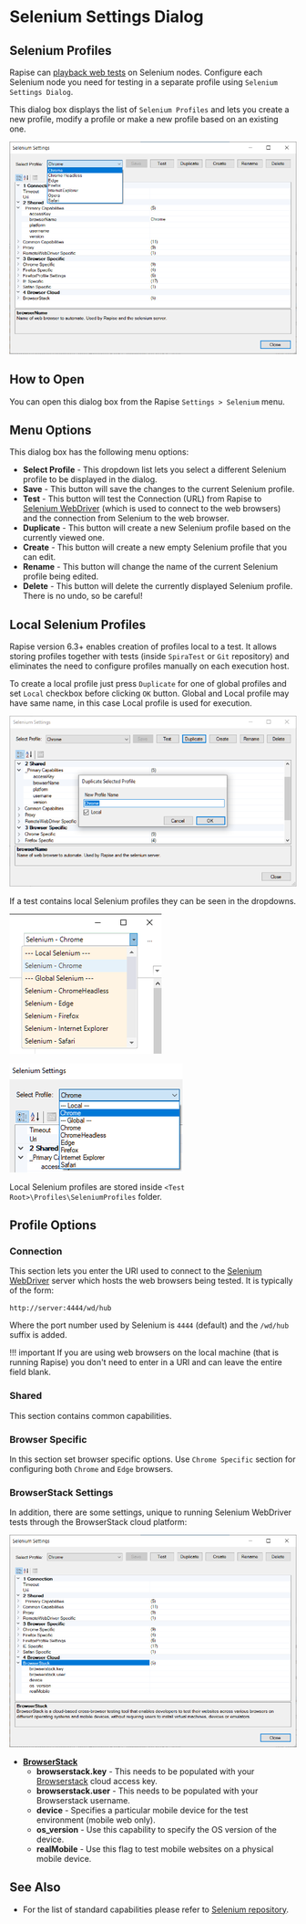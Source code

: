# Selenium Settings Dialog

## Selenium Profiles

Rapise can [playback web tests](cross_browser_testing.md) on Selenium nodes. Configure each Selenium node you need for testing in a separate profile using `Selenium Settings Dialog`.

This dialog box displays the list of `Selenium Profiles` and lets you create a new profile, modify a profile or make a new profile based on an existing one.

![selenium_settings](./img/selenium_webdriver2.png)

## How to Open

You can open this dialog box from the Rapise `Settings > Selenium` menu.

## Menu Options

This dialog box has the following menu options:

- **Select Profile** - This dropdown list lets you select a different Selenium profile to be displayed in the dialog.
- **Save** - This button will save the changes to the current Selenium profile.
- **Test** - This button will test the Connection (URL) from Rapise to [Selenium WebDriver](selenium_webdriver.md) (which is used to connect to the web browsers) and the connection from Selenium to the web browser.
- **Duplicate** - This button will create a new Selenium profile based on the currently viewed one.
- **Create** - This button will create a new empty Selenium profile that you can edit.
- **Rename** - This button will change the name of the current Selenium profile being edited.
- **Delete** - This button will delete the currently displayed Selenium profile. There is no undo, so be careful!

## Local Selenium Profiles

Rapise version 6.3+ enables creation of profiles local to a test. It allows storing profiles together with tests (inside `SpiraTest` or `Git` repository) and eliminates the need to configure profiles manually on each execution host.

To create a local profile just press `Duplicate` for one of global profiles and set `Local` checkbox before clicking `OK` button. Global and Local profile may have same name, in this case Local profile is used for execution.

![Create Local Selenium Profile](./img/selenium_settings_dialog_create_local_selenium_profile.png)

If a test contains local Selenium profiles they can be seen in the dropdowns.

![Playback Profiles](./img/selenium_settings_dialog_select_local_selenium_profile.png)

![](./img/selenium_settings_dialog_selenium_profile_list_local_global.png)

Local Selenium profiles are stored inside `<Test Root>\Profiles\SeleniumProfiles` folder.

## Profile Options

### Connection

This section lets you enter the URI used to connect to the [Selenium WebDriver](selenium_webdriver.md) server which hosts the web browsers being tested. It is typically of the form: 

```
http://server:4444/wd/hub
```
Where the port number used by Selenium is `4444` (default) and the `/wd/hub` suffix is added.

!!! important
    If you are using web browsers on the local machine (that is running Rapise) you don't need to enter in a URI and can leave the entire field blank.

### Shared

This section contains common capabilities.

### Browser Specific

In this section set browser specific options. Use `Chrome Specific` section for configuring both `Chrome` and `Edge` browsers.

### BrowserStack Settings

In addition, there are some settings, unique to running Selenium WebDriver tests through the BrowserStack cloud platform:

![selenium\_settings\_browserstack](./img/selenium_settings_dialog2.png)

- **[BrowserStack](https://www.browserstack.com/automate?utm_source=rapise&utm_medium=partnered)**
    - **browserstack.key** - This needs to be populated with your [Browserstack](https://www.browserstack.com/automate?utm_source=rapise&utm_medium=partnered) cloud access key.
    - **browserstack.user** - This needs to be populated with your Browserstack username.
    - **device** - Specifies a particular mobile device for the test environment (mobile web only).
    - **os_version** - Use this capability to specify the OS version of the device.
    - **realMobile** - Use this flag to test mobile websites on a physical mobile device.

## See Also

- For the list of standard capabilities please refer to [Selenium repository](https://github.com/SeleniumHQ/selenium/wiki/DesiredCapabilities).